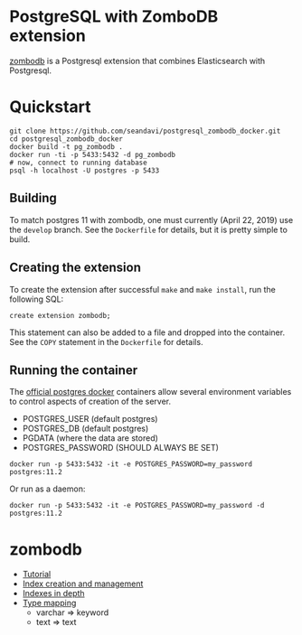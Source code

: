 # PostgreSQL with ZomboDB extension

[zombodb](https://github.com/zombodb/zombodb) is a Postgresql
extension that combines Elasticsearch with Postgresql.

# Quickstart

```
git clone https://github.com/seandavi/postgresql_zombodb_docker.git
cd postgresql_zombodb_docker
docker build -t pg_zombodb .
docker run -ti -p 5433:5432 -d pg_zombodb
# now, connect to running database
psql -h localhost -U postgres -p 5433
```

## Building

To match postgres 11 with zombodb, one must currently (April 22, 2019)
use the `develop` branch. See the `Dockerfile` for details, but it is
pretty simple to build. 

## Creating the extension

To create the extension after successful `make` and `make install`,
run the following SQL:

```
create extension zombodb;
```

This statement can also be added to a file and dropped into the
container. See the `COPY` statement in the `Dockerfile` for details.

## Running the container

The [official postgres docker](https://hub.docker.com/_/postgres/) containers allow several environment
variables to control aspects of creation of the server.

- POSTGRES_USER (default postgres)
- POSTGRES_DB (default postgres)
- PGDATA (where the data are stored)
- POSTGRES_PASSWORD (SHOULD ALWAYS BE SET)

```
docker run -p 5433:5432 -it -e POSTGRES_PASSWORD=my_password postgres:11.2
```

Or run as a daemon:

```
docker run -p 5433:5432 -it -e POSTGRES_PASSWORD=my_password -d postgres:11.2
```

# zombodb

- [Tutorial](https://github.com/zombodb/zombodb/blob/master/TUTORIAL.md)
- [Index creation and management](https://github.com/zombodb/zombodb/blob/master/INDEX-MANAGEMENT.md)
- [Indexes in depth](https://github.com/zombodb/zombodb/blob/master/CREATE-INDEX.md)
- [Type mapping](https://github.com/zombodb/zombodb/blob/master/TYPE-MAPPING.md)
  - varchar => keyword
  - text => text

